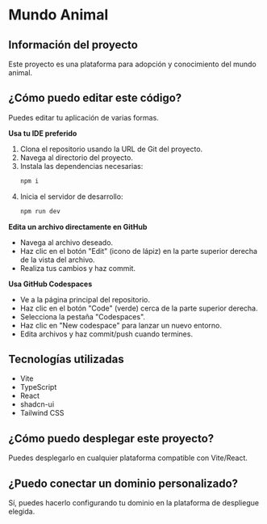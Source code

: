 # Mundo Animal

## Información del proyecto

Este proyecto es una plataforma para adopción y conocimiento del mundo animal.

## ¿Cómo puedo editar este código?

Puedes editar tu aplicación de varias formas.

**Usa tu IDE preferido**

1. Clona el repositorio usando la URL de Git del proyecto.
2. Navega al directorio del proyecto.
3. Instala las dependencias necesarias:
   ```sh
   npm i
   ```
4. Inicia el servidor de desarrollo:
   ```sh
   npm run dev
   ```

**Edita un archivo directamente en GitHub**

- Navega al archivo deseado.
- Haz clic en el botón "Edit" (icono de lápiz) en la parte superior derecha de la vista del archivo.
- Realiza tus cambios y haz commit.

**Usa GitHub Codespaces**

- Ve a la página principal del repositorio.
- Haz clic en el botón "Code" (verde) cerca de la parte superior derecha.
- Selecciona la pestaña "Codespaces".
- Haz clic en "New codespace" para lanzar un nuevo entorno.
- Edita archivos y haz commit/push cuando termines.

## Tecnologías utilizadas

- Vite
- TypeScript
- React
- shadcn-ui
- Tailwind CSS

## ¿Cómo puedo desplegar este proyecto?

Puedes desplegarlo en cualquier plataforma compatible con Vite/React.

## ¿Puedo conectar un dominio personalizado?

Sí, puedes hacerlo configurando tu dominio en la plataforma de despliegue elegida.
